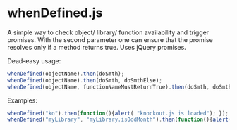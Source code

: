 # whenDefined.js
A simple way to check object/ library/ function availability and trigger promises. With the second parameter one can ensure that the promise resolves only if a method returns true. Uses jQuery promises.

Dead-easy usage:
  ```javascript
  whenDefined(objectName).then(doSmth);
  whenDefined(objectName).then(doSmth, doSmthElse);
  whenDefined(objectName, functionNameMustReturnTrue).then(doSmth, doSmthElse);
  ```
Examples: </br>
```javascript
whenDefined("ko").then(function(){alert( "knockout.js is loaded"); }); 
whenDefined("myLibrary", "myLibrary.isOddMonth").then(function(){alert( "myLibrary is loaded & it's an odd month"); });
 ```
